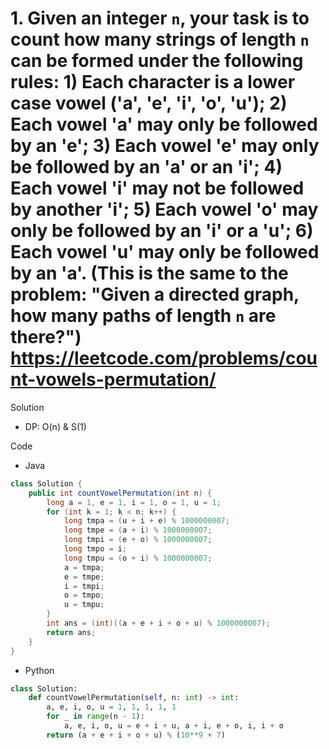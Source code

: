 # 1. Given an integer `n`, your task is to count how many strings of length `n` can be formed under the following rules: 1) Each character is a lower case vowel ('a', 'e', 'i', 'o', 'u'); 2) Each vowel 'a' may only be followed by an 'e'; 3) Each vowel 'e' may only be followed by an 'a' or an 'i'; 4) Each vowel 'i' may not be followed by another 'i'; 5) Each vowel 'o' may only be followed by an 'i' or a 'u'; 6) Each vowel 'u' may only be followed by an 'a'. (This is the same to the problem: "Given a directed graph, how many paths of length `n` are there?") https://leetcode.com/problems/count-vowels-permutation/ 

Solution

- DP: O(n) & S(1)

Code

- Java

```java
class Solution {
    public int countVowelPermutation(int n) {
        long a = 1, e = 1, i = 1, o = 1, u = 1;
        for (int k = 1; k < n; k++) {
            long tmpa = (u + i + e) % 1000000007;
            long tmpe = (a + i) % 1000000007;
            long tmpi = (e + o) % 1000000007;
            long tmpo = i;
            long tmpu = (o + i) % 1000000007;
            a = tmpa;
            e = tmpe;
            i = tmpi;
            o = tmpo;
            u = tmpu;
        }
        int ans = (int)((a + e + i + o + u) % 1000000007);
        return ans;
    }
}
```

- Python

```python
class Solution:
    def countVowelPermutation(self, n: int) -> int:
        a, e, i, o, u = 1, 1, 1, 1, 1
        for _ in range(n - 1):
            a, e, i, o, u = e + i + u, a + i, e + o, i, i + o
        return (a + e + i + o + u) % (10**9 + 7)
```
